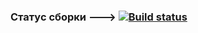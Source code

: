 ### Статус сборки ---> [![Build status](https://ci.appveyor.com/api/projects/status/aijfgn4j4bvdvt9y/branch/master?svg=true)](https://ci.appveyor.com/project/Akstel/netology-postman-echo/branch/master)
